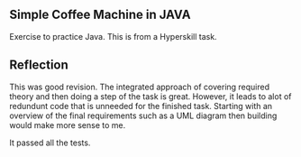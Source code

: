 ## Simple Coffee Machine in JAVA

Exercise to practice Java.  This is from a Hyperskill task.

## Reflection

This was good revision.  The integrated approach of covering required theory and then doing a step of the task is great.  However, it leads to alot of redundunt code that is unneeded for the finished task.  Starting with an overview of the final requirements such as a UML diagram then building would make more sense to me. 

It passed all the tests.
